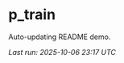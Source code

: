 # p_train

Auto-updating README demo.

<!--START_SECTION:status-->
_Last run: 2025-10-06 23:17 UTC_
<!--END_SECTION:status-->


























































































































































































































































































































































































































































































































































































































































































































































































































































































































































































































































































































